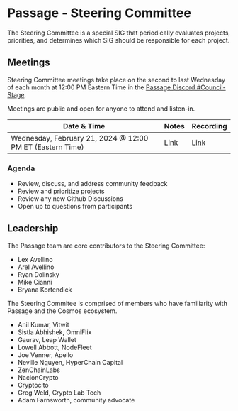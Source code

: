 # Passage - Steering Committee

The Steering Committee is a special SIG that periodically evaluates projects, priorities, and determines which SIG should be responsible for each project. 

## Meetings

Steering Committee meetings take place on the second to last Wednesday of each month at 12:00 PM Eastern Time in the [Passage Discord #Council-Stage](https://discord.gg/passage).

Meetings are public and open for anyone to attend and listen-in.

| Date & Time | Notes | Recording
| --- | --- | --- |
| Wednesday, February 21, 2024 @ 12:00 PM ET (Eastern Time) | [Link](meetings/001-2024-02-21.md) | [Link](https://youtu.be/RtPN8W5meyA?si=Xu_jMCcebrALLQle)


### Agenda

- Review, discuss, and address community feedback
- Review and prioritize projects
- Review any new Github Discussions
- Open up to questions from participants

## Leadership

The Passage team are core contributors to the Steering Committee:

- Lex Avellino
- Arel Avellino
- Ryan Dolinsky
- Mike Cianni
- Bryana Kortendick

The Steering Commitee is comprised of members who have familiarity with Passage and the Cosmos ecosystem.

- Anil Kumar, Vitwit
- Sistla Abhishek, OmniFlix
- Gaurav, Leap Wallet
- Lowell Abbott, NodeFleet
- Joe Venner, Apello
- Neville Nguyen, HyperChain Capital
- ZenChainLabs
- NacionCrypto
- Cryptocito
- Greg Weld, Crypto Lab Tech
- Adam Farnsworth, community advocate

